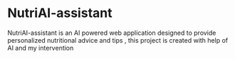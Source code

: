 # NutriAI-assistant
NutriAI-assistant is an AI powered web application designed to provide personalized nutritional advice and tips , this project is created  with help of AI and my intervention
